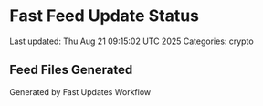 # Fast Feed Update Status
Last updated: Thu Aug 21 09:15:02 UTC 2025
Categories: crypto

## Feed Files Generated

Generated by Fast Updates Workflow
